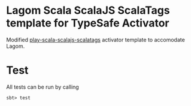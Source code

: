 Lagom Scala ScalaJS ScalaTags template for TypeSafe Activator
==================================================

Modified [play-scala-scalajs-scalatags](https://github.com/oswaldo/play-scala-scalajs-scalatags) activator template to accomodate Lagom.

# Test

All tests can be run by calling

```
sbt> test
```
